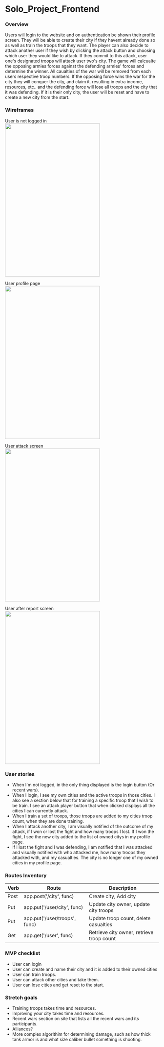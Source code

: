 # Solo_Project_Frontend


### Overview

Users will login to the website and on authentication be shown their profile screen. They will be able to create their city if they havent already done so as well as train the troops that they want. The player can also decide to attack another user if they wish by clicking the attack button and choosing which user they would like to attack. If they commit to this attack, user one's designated troops will attack user two's city. The game will calcualte the opposing armies forces against the defending armies' forces and determine the winner. All caualties of the war will be removed from each users respective troop numbers. If the opposing force wins the war for the city they will conquer the city, and claim it. resulting in extra income, resources, etc.. and the defending force will lose all troops and the city that it was defending. If it is their only city, the user will be reset and have to create a new city from the start.

### Wireframes

User is not logged in<br />
<img src="https://i.imgur.com/gLcf280.png" width="310" height="500" />

User profile page<br />
<img src="https://i.imgur.com/nlagQ1U.png" width="310" height="500" />

User attack screen<br />
<img src="https://i.imgur.com/lb6k8s7.png" width="310" height="500" />

User after report screen<br />
<img src="https://i.imgur.com/zbuO6KK.png" width="310" height="500" />


### User stories

- When I'm not logged, in the only thing displayed is the login button (Or recent wars).
- When I login, I see my own cities and the active troops in those cities. I also see a section below that for training a specific troop that I wish to be train. I see an attack player button that when clicked displays all the cities I can currently attack.
- When I train a set of troops, those troops are added to my cities troop count, when they are done training.
- When I attack another city, I am visually notified of the outcome of my attack, if I won or lost the fight and how many troops I lost. If I won the fight, I see the new city added to the list of owned citys in my profile page.
- If I lost the fight and I was defending, I am notified that I was attacked and visually notified with who attacked me, how many troops they attacked with, and my casualties. The city is no longer one of my owned cities in my profile page.

### Routes Inventory

|Verb|Route|Description|
|----|-----------|-----|
|Post| app.post('/city', func) | Create city, Add city|
|Put | app.put('/user/city', func) | Update city owner, update city troops
|Put | app.put('/user/troops', func) | Update troop count, delete casualties|
|Get | app.get('/user', func) | Retrieve city owner, retrieve troop count|


### MVP checklist

- User can login
- User can create and name their city and it is added to their owned cities
- User can train troops.
- User can attack other cities and take them.
- User can lose cities and get reset to the start.


### Stretch goals

- Training troops takes time and resources.
- Improving your city takes time and resources.
- Recent wars section on site that lists all the recent wars and its participants.
- Alliances?
- More complex algorithim for determining damage, such as how thick tank armor is and what size caliber bullet something is shooting.
